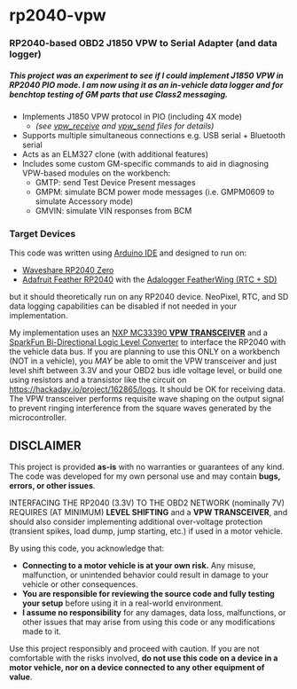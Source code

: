 # rp2040-vpw
### RP2040-based OBD2 J1850 VPW to Serial Adapter (and data logger)
##### This project was an experiment to see if I could implement J1850 VPW in RP2040 PIO mode.  I am now using it as an in-vehicle data logger and for benchtop testing of GM parts that use Class2 messaging.
- Implements J1850 VPW protocol in PIO (including 4X mode)
	- *(see [vpw_receive](https://github.com/endjuser/rp2040-vpw/blob/main/vpw_receive.ino) and [vpw_send](https://github.com/endjuser/rp2040-vpw/blob/main/vpw_send.ino) files for details)*
- Supports multiple simultaneous connections e.g. USB serial + Bluetooth serial
- Acts as an ELM327 clone (with additional features)
- Includes some custom GM-specific commands to aid in diagnosing VPW-based modules on the workbench:
	- GMTP: send Test Device Present messages
	- GMPM: simulate BCM power mode messages (i.e. GMPM0609 to simulate Accessory mode)
	- GMVIN: simulate VIN responses from BCM

### Target Devices
This code was written using [Arduino IDE](https://www.arduino.cc/en/software) and designed to run on:
- [Waveshare RP2040 Zero](https://www.waveshare.com/wiki/RP2040-Zero)
- [Adafruit Feather RP2040](https://www.adafruit.com/product/4884) with the [Adalogger FeatherWing (RTC + SD)](https://www.adafruit.com/product/2922)

but it should theoretically run on any RP2040 device.  NeoPixel, RTC, and SD data logging capabilities can be disabled if not needed in your implementation.

My implementation uses an [NXP MC33390 **VPW TRANSCEIVER**](https://www.digikey.com/en/htmldatasheets/production/68114/0/0/1/mc33390) and a [SparkFun Bi-Directional Logic Level Converter](https://www.sparkfun.com/sparkfun-logic-level-converter-bi-directional.html) to interface the RP2040 with the vehicle data bus.  If you are planning to use this ONLY on a workbench (NOT in a vehicle), you *MAY* be able to omit the VPW transceiver and just level shift between 3.3V and your OBD2 bus idle voltage level, or build one using resistors and a transistor like the circuit on https://hackaday.io/project/162865/logs.  It should be OK for receiving data.  The VPW transceiver performs requisite wave shaping on the output signal to prevent ringing interference from the square waves generated by the microcontroller.

## DISCLAIMER
This project is provided **as-is** with no warranties or guarantees of any kind. The code was developed for my own personal use and may contain **bugs, errors, or other issues**.

INTERFACING THE RP2040 (3.3V) TO THE OBD2 NETWORK (nominally 7V) REQUIRES (AT MINIMUM) **LEVEL SHIFTING** and a **VPW TRANSCEIVER**, and should also consider implementing additional over-voltage protection (transient spikes, load dump, jump starting, etc.) if used in a motor vehicle.

By using this code, you acknowledge that:

-   **Connecting to a motor vehicle is at your own risk.** Any misuse, malfunction, or unintended behavior could result in damage to your vehicle or other consequences.
-   **You are responsible for reviewing the source code and fully testing your setup** before using it in a real-world environment.
-   **I assume no responsibility** for any damages, data loss, malfunctions, or other issues that may arise from using this code or any modifications made to it.

Use this project responsibly and proceed with caution. If you are not comfortable with the risks involved, **do not use this code on a device in a motor vehicle, nor on a device connected to any other equipment of value**.

